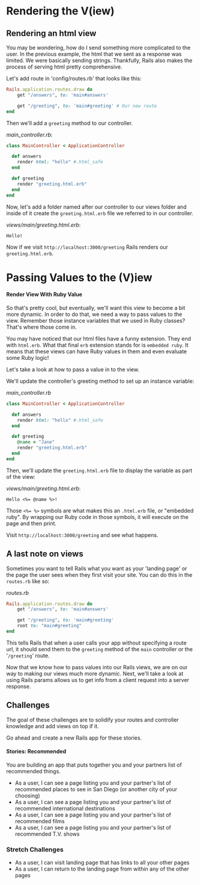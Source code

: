 # Rendering the V(iew)

## Rendering an html view

You may be wondering, how do I send something more complicated to the user. In the previous example, the html that we sent as a response was limited. We were basically sending strings. Thankfully, Rails also makes the process of serving html pretty comprehensive.

Let's add route in 'config/routes.rb' that looks like this:
```ruby
Rails.application.routes.draw do
    get "/answers", to: 'main#answers'

    get "/greeting", to: 'main#greeting' # Our new route
end
```

Then we'll add a ```greeting``` method to our controller.

*main_controller.rb*:

```ruby
class MainController < ApplicationController

  def answers
    render html: "hello" #.html_safe
  end

  def greeting
    render "greeting.html.erb"
  end
end
```

Now, let's add a folder named after our controller to our views folder and inside of it create the ```greeting.html.erb``` file we referred to in our controller.


*views/main/greeting.html.erb*:

```
Hello!
```

Now if we visit `http://localhost:3000/greeting` Rails renders our `greeting.html.erb`.

# Passing Values to the (V)iew

#### Render View With Ruby Value

So that's pretty cool, but eventually, we'll want this view to become a bit more dynamic. In order to do that, we need a way to pass values to the view. Remember those instance variables that we used in Ruby classes? That's where those come in.

You may have noticed that our html files have a funny extension. They end with `html.erb`. What that final `erb` extension stands for is `embedded ruby`. It means that these views can have Ruby values in them and even evaluate some Ruby logic! 

Let's take a look at how to pass a value in to the view.

We'll update the controller's greeting method to set up an instance variable:

*main_controller.rb*

```ruby
class MainController < ApplicationController

  def answers
    render html: "hello" #.html_safe
  end

  def greeting
    @name = "Jane"
    render "greeting.html.erb"
  end
end
```
Then, we'll update the `greeting.html.erb` file to display the variable as part of the view:

*views/main/greeting.html.erb*:

```
Hello <%= @name %>!
```

Those `<%= %>` symbols are what makes this an `.html.erb` file, or "embedded ruby". By wrapping our Ruby code in those symbols, it will execute on the page and then print.

Visit `http://localhost:3000/greeting` and see what happens.

## A last note on views

Sometimes you want to tell Rails what you want as your 'landing page' or the page the user sees when they first visit your site. You can do this in the `routes.rb` like so:

*routes.rb*

```ruby
Rails.application.routes.draw do
    get "/answers", to: 'main#answers'

    get "/greeting", to: 'main#greeting'
    root to: "main#greeting"
end
```

This tells Rails that when a user calls your app without specifying a route url, it should send them to the `greeting` method of the `main` controller or the '`/greeting`' route.

Now that we know how to pass values into our Rails views, we are on our way to making our views much more dynamic. Next, we'll take a look at using Rails params allows us to get info from a client request into a server response.

## Challenges

The goal of these challenges are to solidify your routes and controller knowledge and add views on top if it. 

Go ahead and create a new Rails app for these stories.

#### Stories: Recommended

You are building an app that puts together you and your partners list of recommended things.

- As a user, I can see a page listing you and your partner's list of recommended places to see in San Diego (or another city of your choosing)
- As a user, I can see a page listing you and your partner's list of recommended international destinations
- As a user, I can see a page listing you and your partner's list of recommended films
- As a user, I can see a page listing you and your partner's list of recommended T.V. shows

### Stretch Challenges

- As a user, I can visit landing page that has links to all your other pages
- As a user, I can return to the landing page from within any of the other pages